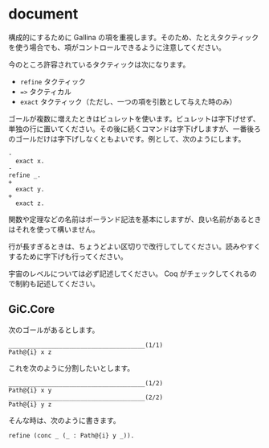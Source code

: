 # document

構成的にするために Gallina の項を重視します。そのため、たとえタクティックを使う場合でも、項がコントロールできるように注意してください。

今のところ許容されているタクティックは次になります。

* `refine` タクティック
* `=>` タクティカル
* `exact` タクティック（ただし、一つの項を引数として与えた時のみ）

ゴールが複数に増えたときはビュレットを使います。ビュレットは字下げせず、単独の行に置いてください。その後に続くコマンドは字下げしますが、一番後ろのゴールだけは字下げしなくともよいです。例として、次のようにします。

```
-
  exact x.
-
refine _.
+
  exact y.
+
  exact z.
```

関数や定理などの名前はポーランド記法を基本にしますが、良い名前があるときはそれを使って構いません。

行が長すぎるときは、ちょうどよい区切りで改行してしてください。読みやすくするために字下げも行ってください。

宇宙のレベルについては必ず記述してください。 Coq がチェックしてくれるので制約も記述してください。

## GiC.Core

次のゴールがあるとします。

```
______________________________________(1/1)
Path@{i} x z
```

これを次のように分割したいとします。

```
______________________________________(1/2)
Path@{i} x y
______________________________________(2/2)
Path@{i} y z
```

そんな時は、次のように書きます。

```
refine (conc _ (_ : Path@{i} y _)).
```
